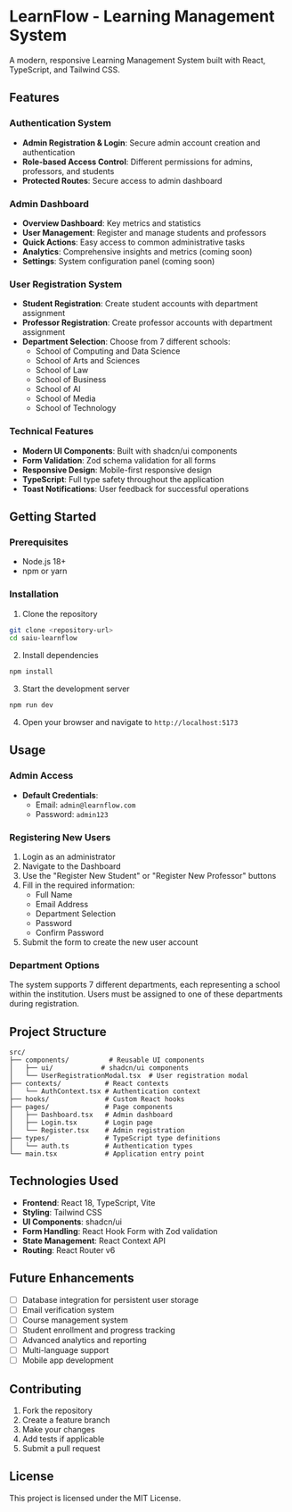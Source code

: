# LearnFlow - Learning Management System

A modern, responsive Learning Management System built with React, TypeScript, and Tailwind CSS.

## Features

### Authentication System
- **Admin Registration & Login**: Secure admin account creation and authentication
- **Role-based Access Control**: Different permissions for admins, professors, and students
- **Protected Routes**: Secure access to admin dashboard

### Admin Dashboard
- **Overview Dashboard**: Key metrics and statistics
- **User Management**: Register and manage students and professors
- **Quick Actions**: Easy access to common administrative tasks
- **Analytics**: Comprehensive insights and metrics (coming soon)
- **Settings**: System configuration panel (coming soon)

### User Registration System
- **Student Registration**: Create student accounts with department assignment
- **Professor Registration**: Create professor accounts with department assignment
- **Department Selection**: Choose from 7 different schools:
  - School of Computing and Data Science
  - School of Arts and Sciences
  - School of Law
  - School of Business
  - School of AI
  - School of Media
  - School of Technology

### Technical Features
- **Modern UI Components**: Built with shadcn/ui components
- **Form Validation**: Zod schema validation for all forms
- **Responsive Design**: Mobile-first responsive design
- **TypeScript**: Full type safety throughout the application
- **Toast Notifications**: User feedback for successful operations

## Getting Started

### Prerequisites
- Node.js 18+ 
- npm or yarn

### Installation
1. Clone the repository
```bash
git clone <repository-url>
cd saiu-learnflow
```

2. Install dependencies
```bash
npm install
```

3. Start the development server
```bash
npm run dev
```

4. Open your browser and navigate to `http://localhost:5173`

## Usage

### Admin Access
- **Default Credentials**: 
  - Email: `admin@learnflow.com`
  - Password: `admin123`

### Registering New Users
1. Login as an administrator
2. Navigate to the Dashboard
3. Use the "Register New Student" or "Register New Professor" buttons
4. Fill in the required information:
   - Full Name
   - Email Address
   - Department Selection
   - Password
   - Confirm Password
5. Submit the form to create the new user account

### Department Options
The system supports 7 different departments, each representing a school within the institution. Users must be assigned to one of these departments during registration.

## Project Structure

```
src/
├── components/          # Reusable UI components
│   ├── ui/            # shadcn/ui components
│   └── UserRegistrationModal.tsx  # User registration modal
├── contexts/           # React contexts
│   └── AuthContext.tsx # Authentication context
├── hooks/              # Custom React hooks
├── pages/              # Page components
│   ├── Dashboard.tsx   # Admin dashboard
│   ├── Login.tsx       # Login page
│   └── Register.tsx    # Admin registration
├── types/              # TypeScript type definitions
│   └── auth.ts         # Authentication types
└── main.tsx            # Application entry point
```

## Technologies Used

- **Frontend**: React 18, TypeScript, Vite
- **Styling**: Tailwind CSS
- **UI Components**: shadcn/ui
- **Form Handling**: React Hook Form with Zod validation
- **State Management**: React Context API
- **Routing**: React Router v6

## Future Enhancements

- [ ] Database integration for persistent user storage
- [ ] Email verification system
- [ ] Course management system
- [ ] Student enrollment and progress tracking
- [ ] Advanced analytics and reporting
- [ ] Multi-language support
- [ ] Mobile app development

## Contributing

1. Fork the repository
2. Create a feature branch
3. Make your changes
4. Add tests if applicable
5. Submit a pull request

## License

This project is licensed under the MIT License.

